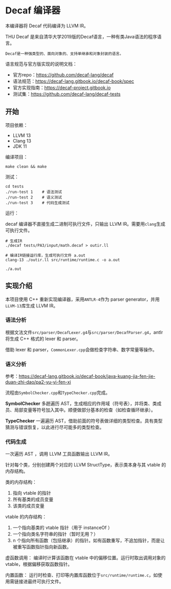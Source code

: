 # Decaf 编译器
本编译器将 Decaf 代码编译为 LLVM IR。

THU Decaf 是来自清华大学2019版的Decaf语言，一种有类Java语法的程序语言。

```
Decaf是一种强类型的、面向对象的、支持单继承和对象封装的语言。
```

语言规范与官方版实现的说明文档：

* 官方repo：https://github.com/decaf-lang/decaf
* 语法规范：https://decaf-lang.gitbook.io/decaf-book/spec
* 官方实现指南：https://decaf-project.gitbook.io
* 测试集：https://github.com/decaf-lang/decaf-tests

## 开始
项目依赖：
* LLVM 13
* Clang 13
* JDK 11

编译项目：
```
make clean && make
```

测试：
```shell
cd tests
./run-test 1    # 语法测试
./run-test 2    # 语义测试
./run-test 3    # 代码生成测试
```


运行：

decaf 编译器不直接生成二进制可执行文件，只输出 LLVM IR。需要用`clang`生成可执行文件。
```shell
# 生成IR
./decaf tests/PA3/input/math.decaf > outir.ll

# 编译IR链接运行库，生成可执行文件 a.out
clang-13 ./outir.ll src/runtime/runtime.c -o a.out

./a.out
```
## 实现介绍
本项目使用 C++ 重新实现编译器，采用`ANTLR-4`作为 parser generator，并用`LLVM-13`库生成 LLVM IR。

### 语法分析
根据文法文件`src/parser/DecafLexer.g4`与`src/parser/DecafParser.g4`，antlr 将生成 C++ 格式的 lexer 和 parser。

借助 lexer 和 parser，`CommonLexer.cpp`会做检查字符串、数字常量等操作。

### 语义分析
参考：https://decaf-lang.gitbook.io/decaf-book/java-kuang-jia-fen-jie-duan-zhi-dao/pa2-yu-yi-fen-xi

流程由`SymbolChecker.cpp`和`TypeChecker.cpp`完成。

**SymbolChecker** 多趟遍历 AST，生成相应的作用域（符号表），并将类、类成员、局部变量等符号加入其中。顺便做部分基本的检查（如检查循环继承）。

**TypeChecker** 一遍遍历 AST，借助前面的符号表做详细的类型检查。具有类型猜测与错误恢复，以此进行尽可能多的类型检查。

### 代码生成
一次遍历 AST ，调用 LLVM 工具函数输出 LLVM IR。

针对每个类，分别创建两个对应的 LLVM StructType，表示类本身与其 vtable 的内存结构。

类的内存结构：
1. 指向 vtable 的指针
2. 所有基类的成员变量
3. 该类的成员变量

vtable 的内存结构：
1. 一个指向基类的 vtable 指针（用于 instanceOf ）
2. 一个指向类名字符串的指针（暂时无用？）
3. n 个指向所有函数（包括继承）的指针。如有函数重写，不追加指针，而是让被重写函数指针指向新函数。

虚函数调用：
编译时计算该函数在 vtable 中的偏移位置。运行时取出调用对象的 vtable，根据偏移获取函数指针。

内置函数：
运行时检查、打印等内置库函数位于`src/runtime/runtime.c`，如使用需链接进最终可执行文件。





